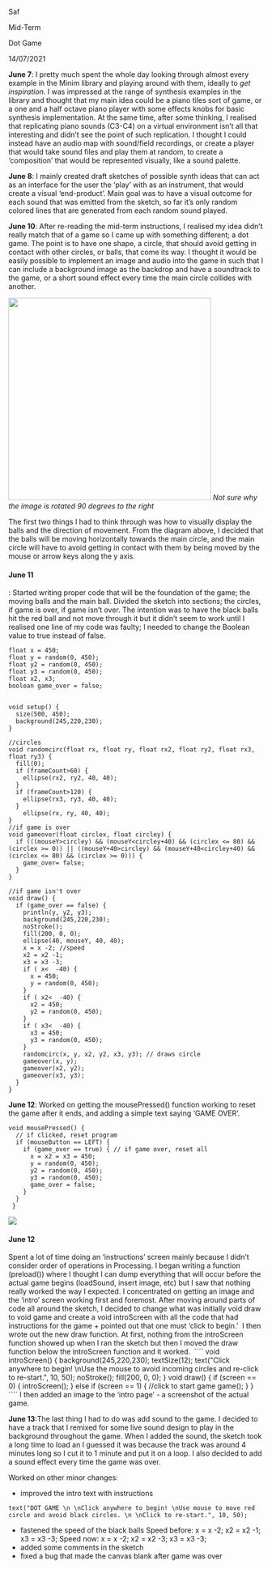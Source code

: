 Saf

Mid-Term

Dot Game

14/07/2021


**June 7**: I pretty much spent the whole day looking through almost every example in the Minim library and playing around with them, ideally to *get inspiration*. I was impressed at the range of synthesis examples in the library and thought that my main idea could be a piano tiles sort of game, or a one and a half octave piano player with some effects knobs for basic synthesis implementation. At the same time, after some thinking, I realised that replicating piano sounds (C3-C4) on a virtual environment isn’t all that interesting and didn’t see the point of such replication.
I thought I could instead have an audio map with sound/field recordings, or create a player that would take sound files and play them at random, to create a ‘composition’ that would be represented visually, like a sound palette.

**June 8**: I mainly created draft sketches of possible synth ideas that can act as an interface for the user the ‘play’ with as an instrument, that would create a visual ‘end-product’. Main goal was to have a visual outcome for each sound that was emitted from the sketch, so far it’s only random colored lines that are generated from each random sound played.

**June 10**: After re-reading the mid-term instructions, I realised my idea didn’t really match that of a game so I came up with something different; a dot game. The point is to have one shape, a circle, that should avoid getting in contact with other circles, or balls, that come its way. I thought it would be easily possible to implement an image and audio into the game in such that I can include a background image as the backdrop and have a soundtrack to the game, or a short sound effect every time the main circle collides with another.

<img src= "https://user-images.githubusercontent.com/70910372/121816079-90185900-cc8a-11eb-9e2d-b0ac88afbd35.JPG" width="400/"> _Not sure why the image is rotated 90 degrees to the right_

The first two things I had to think through was how to visually display the balls and the direction of movement. From the diagram above, I decided that the balls will be moving horizontally towards the main circle, and the main circle will have to avoid getting in contact with them by being moved by the mouse or arrow keys along the y axis. 

<h4 id="June-11">
June 11
</h4>: Started writing proper code that will be the foundation of the game; the moving balls and the main ball. Divided the sketch into sections; the circles, if game is over, if game isn’t over. The intention was to have the black balls hit the red ball and not move through it but it didn’t seem to work until I realised one line of my code was faulty; I needed to change the Boolean value to true instead of false.

````
float x = 450;
float y = random(0, 450);
float y2 = random(0, 450);
float y3 = random(0, 450);
float x2, x3;
boolean game_over = false;


void setup() {
  size(500, 450);
  background(245,220,230);
}

//circles
void randomcirc(float rx, float ry, float rx2, float ry2, float rx3, float ry3) {
  fill(0);
  if (frameCount>60) {
    ellipse(rx2, ry2, 40, 40);
  }
  if (frameCount>120) {
    ellipse(rx3, ry3, 40, 40);
  }
    ellipse(rx, ry, 40, 40);
}
//if game is over
void gameover(float circlex, float circley) { 
  if (((mouseY>circley) && (mouseY<circley+40) && (circlex <= 80) && (circlex >= 0)) || ((mouseY+40>circley) && (mouseY+40<circley+40) && (circlex <= 80) && (circlex >= 0))) {
    game_over= false;
  }
}

//if game isn't over 
void draw() {
  if (game_over == false) {
    println(y, y2, y3);
    background(245,220,230);
    noStroke();
    fill(200, 0, 0);
    ellipse(40, mouseY, 40, 40);
    x = x -2; //speed
    x2 = x2 -1;
    x3 = x3 -3;
    if ( x<  -40) {
      x = 450;
      y = random(0, 450);
    }
    if ( x2<  -40) {   
      x2 = 450;
      y2 = random(0, 450);
    }
    if ( x3<  -40) {
      x3 = 450;
      y3 = random(0, 450);
    }
    randomcirc(x, y, x2, y2, x3, y3); // draws circle
    gameover(x, y);
    gameover(x2, y2);
    gameover(x3, y3);
  }
}
````

**June 12**: Worked on getting the mousePressed() function working to reset the game after it ends, and adding a simple text saying ‘GAME OVER’.
````
void mousePressed() { 
  // if clicked, reset program
  if (mouseButton == LEFT) {
    if (game_over == true) { // if game over, reset all
      x = x2 = x3 = 450;
      y = random(0, 450);
      y2 = random(0, 450);
      y3 = random(0, 450);
      game_over = false;
    }
  } 
 }
````
<img src ="https://user-images.githubusercontent.com/70910372/121816828-e12a4c00-cc8e-11eb-80ae-d2b279aa4448.png">

<h4 id="June-12">
June 12
</h4>Spent a lot of time doing an ‘instructions’ screen mainly because I didn’t consider order of operations in Processing. 
I began writing a function (preload()) where I thought I can dump everything that will occur before the actual game begins (loadSound, insert image, etc) but I saw that nothing really worked the way I expected. I concentrated on getting an image and the ‘intro’ screen working first and foremost. After moving around parts of code all around the sketch, I decided to change what was initially void draw to void game and create a void introScreen with all the code that had instructions for the game + pointed out that one must ‘click to begin.’  I then wrote out the new draw function. At first, nothing from the introScreen function showed up when I ran the sketch but then I moved the draw function below the introScreen function and it worked. 
````
void introScreen() {
    background(245,220,230);
    textSize(12);
    text("Click anywhere to begin! \nUse the mouse to avoid incoming circles and re-click to re-start.", 10, 50);
    noStroke();
    fill(200, 0, 0);
}
void draw() {
  if (screen == 0) { 
    introScreen(); 
  } else if (screen == 1) { //click to start game
    game();
  }
}
````
I then added an image to the ‘intro page’  - a screenshot of the actual game.

**June 13**:The last thing I had to do was add sound to the game. I decided to have a track that I remixed for some live sound design to play in the background throughout the game. When I added the sound, the sketch took a long time to load an I guessed it was because the track was around 4 minutes long so I cut it to 1 minute and put it on a loop. I also decided to add a sound effect every time the game was over.  

Worked on other minor changes: 
- improved the intro text with instructions
````
text("DOT GAME \n \nClick anywhere to begin! \nUse mouse to move red circle and avoid black circles. \n \nClick to re-start.", 10, 50);
````
- fastened the speed of the black balls
Speed before:
x = x -2;
x2 = x2 -1;
x3 = x3 -3; 
Speed now:
x = x -2; 
x2 = x2 -3;
x3 = x3 -3;
- added some comments in the sketch 
- fixed a bug that made the canvas blank after game was over
